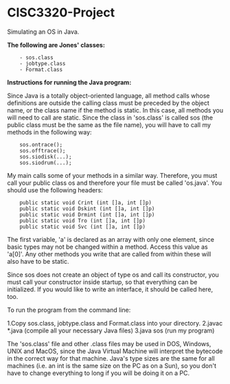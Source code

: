# CISC3320-Project
Simulating an OS in Java.

**The following are Jones' classes:**
```
    - sos.class
    - jobtype.class
    - Format.class
```

**Instructions for running the Java program:**

Since Java is a totally object-oriented language, all method calls whose definitions are outside the calling class must be preceded by the object name, or the class name if the method is static. In this case, all methods you will need to call are static. Since the class in 'sos.class' is called sos (the public class must be the same as the file name), you will have to call my methods in the following way:
```
    sos.ontrace();
    sos.offtrace();
    sos.siodisk(...);
    sos.siodrum(...);
```
My main calls some of your methods in a similar way. Therefore, you must call your public class os and therefore your file must be called 'os.java'. You should use the following headers:
```
    public static void Crint (int []a, int []p)
    public static void Dskint (int []a, int []p)
    public static void Drmint (int []a, int []p)
    public static void Tro (int []a, int []p)
    public static void Svc (int []a, int []p)
```
The first variable, 'a' is declared as an array with only one element, since basic types may not be changed within a method. Access this value as 'a\[0\]'. Any other methods you write that are called from within these will also have to be static.

Since sos does not create an object of type os and call its constructor, you must call your constructor inside startup, so that everything can be initialized. If you would like to write an interface, it should be called here, too.

To run the program from the command line:

1.Copy sos.class, jobtype.class and Format.class into your directory.
2.javac \*.java	(compile all your necessary Java files)
3.java sos	(run my program)

The 'sos.class' file and other .class files may be used in DOS, Windows, UNIX and MacOS, since the Java Virtual Machine will interpret the bytecode in the correct way for that machine. Java's type sizes are the same for all machines (i.e. an int is the same size on the PC as on a Sun), so you don't have to change everything to long if you will be doing it on a PC.
